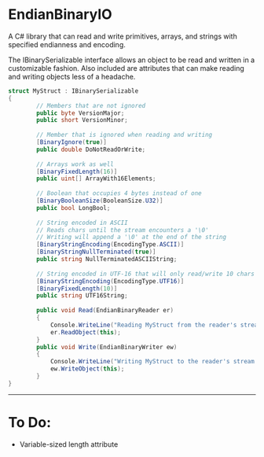 # EndianBinaryIO

A C# library that can read and write primitives, arrays, and strings with specified endianness and encoding.

The IBinarySerializable interface allows an object to be read and written in a customizable fashion.
Also included are attributes that can make reading and writing objects less of a headache.

```cs
struct MyStruct : IBinarySerializable
{        
        // Members that are not ignored
        public byte VersionMajor;
        public short VersionMinor;
        
        // Member that is ignored when reading and writing
        [BinaryIgnore(true)]
        public double DoNotReadOrWrite;
        
        // Arrays work as well
        [BinaryFixedLength(16)]
        public uint[] ArrayWith16Elements;
        
        // Boolean that occupies 4 bytes instead of one
        [BinaryBooleanSize(BooleanSize.U32)]
        public bool LongBool;
        
        // String encoded in ASCII
        // Reads chars until the stream encounters a '\0'
        // Writing will append a '\0' at the end of the string
        [BinaryStringEncoding(EncodingType.ASCII)]
        [BinaryStringNullTerminated(true)]
        public string NullTerminatedASCIIString;
        
        // String encoded in UTF-16 that will only read/write 10 chars
        [BinaryStringEncoding(EncodingType.UTF16)]
        [BinaryFixedLength(10)]
        public string UTF16String;
        
        public void Read(EndianBinaryReader er)
        {
            Console.WriteLine("Reading MyStruct from the reader's stream with no custom logic.");
            er.ReadObject(this);
        }
        public void Write(EndianBinaryWriter ew)
        {
            Console.WriteLine("Writing MyStruct to the reader's stream with no custom logic.");
            ew.WriteObject(this);
        }
}
```

----
# To Do:
* Variable-sized length attribute